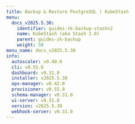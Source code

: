 ```yaml
---
title: Backup & Restore PostgreSQL | KubeStash
menu:
  docs_v2025.5.30:
    identifier: guides-zk-backup-stashv2
    name: KubeStash (aka Stash 2.0)
    parent: guides-zk-backup
    weight: 50
menu_name: docs_v2025.5.30
info:
  autoscaler: v0.40.0
  cli: v0.55.0
  dashboard: v0.31.0
  installer: v2025.5.30
  ops-manager: v0.42.0
  provisioner: v0.55.0
  schema-manager: v0.31.0
  ui-server: v0.31.0
  version: v2025.5.30
  webhook-server: v0.31.0
---
```


